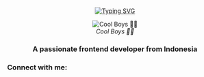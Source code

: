 # 
<div align="center">
<a href="https://github.com/REII3886">
    <img
        src="https://readme-typing-svg.herokuapp.com?font=ShadowsIntoLightsize=50&duration=6000&color=87CEEB&background=FF673200&center=true&vCenter=true&lines=hai,+i+am+REII+offc;"
            alt="Typing SVG"
        />
    </a>
</p>
</div>

<p align="center">
  <img src="https://drive.google.com/uc?export=view&id=1C1iliuvx3GnOLjj5XNCXwlsUM2fG8GA8" alt="Cool Boys 🧑‍💻" />
  <br />
  <i>Cool Boys 🧑‍💻</i>
    <h3 align="center">A passionate frontend developer from Indonesia</h3>

<h3 align="left">Connect with me:</h3>
<p align="left">
</p>


